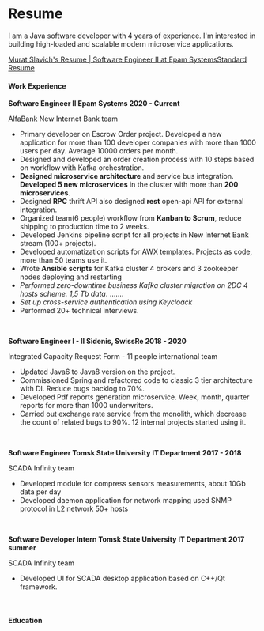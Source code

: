# Resume

I am a Java software developer with 4 years of experience. I'm interested in building high-loaded and scalable modern microservice applications.

[Murat Slavich's Resume | Software Engineer II at Epam SystemsStandard Resume](https://standardresume.co/r/S5Dd9IoOs9XtmX2Uybzz8)

#### Work Experience <a href="#work-experience" id="work-experience"></a>

**Software Engineer II Epam Systems 2020 - Current**

AlfaBank New Internet Bank team

* Primary developer on Escrow Order project. Developed a new application for more than 100 developer companies with more than 1000 users per day. Average 10000 orders per month.
* Designed and developed an order creation process with 10 steps based on workflow with Kafka orchestration.
* **Designed microservice architecture** and service bus integration. **Developed 5 new microservices** in the cluster with more than **200 microservices**.
* Designed **RPC** thrift API also designed **rest** open-api API for external integration.
* Organized team(6 people) workflow from **Kanban to Scrum**, reduce shipping to production time to 2 weeks.
* Developed Jenkins pipeline script for all projects in New Internet Bank stream (100+ projects).
* Developed automatization scripts for AWX templates. Projects as code, more than 50 teams use it.
* Wrote **Ansible scripts** for Kafka cluster 4 brokers and 3 zookeeper nodes deploying and restarting
* _Performed zero-downtime business Kafka cluster migration on 2DC 4 hosts scheme. 1,5 Tb data_. .......
* _Set up cross-service authentication using Keycloack_
* Performed 20+ technical interviews.

​

**Software Engineer I - II Sidenis, SwissRe 2018 - 2020**

Integrated Capacity Request Form - 11 people international team

* Updated Java6 to Java8 version on the project.
* Commissioned Spring and refactored code to classic 3 tier architecture with DI. Reduce bugs backlog to 70%.
* Developed Pdf reports generation microservice. Week, month, quarter reports for more than 1000 underwriters.
* Carried out exchange rate service from the monolith, which decrease the count of related bugs to 90%. 12 internal projects started using it.

​

**Software Engineer Tomsk State University IT Department 2017 - 2018**

SCADA Infinity team

* Developed module for compress sensors measurements, about 10Gb data per day
* Developed daemon application for network mapping used SNMP protocol in L2 network 50+ hosts

​

**Software Developer Intern Tomsk State University IT Department 2017 summer**

SCADA Infinity team

* Developed UI for SCADA desktop application based on C++/Qt framework.

​

#### Education <a href="#education" id="education"></a>
